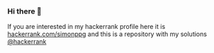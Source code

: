 ### Hi there 👋

If you are interested in my hackerrank profile here it is [hackerrank.com/simonppg](https://www.hackerrank.com/simonppg) and this is a repository with my solutions [@hackerrank](https://github.com/simonppg/hackerrank)
<!--
**simonppg/simonppg** is a ✨ _special_ ✨ repository because its `README.md` (this file) appears on your GitHub profile.

Here are some ideas to get you started:

- 🔭 I’m currently working on ...
- 🌱 I’m currently learning ...
- 👯 I’m looking to collaborate on ...
- 🤔 I’m looking for help with ...
- 💬 Ask me about ...
- 📫 How to reach me: ...
- 😄 Pronouns: ...
- ⚡ Fun fact: ...
-->
